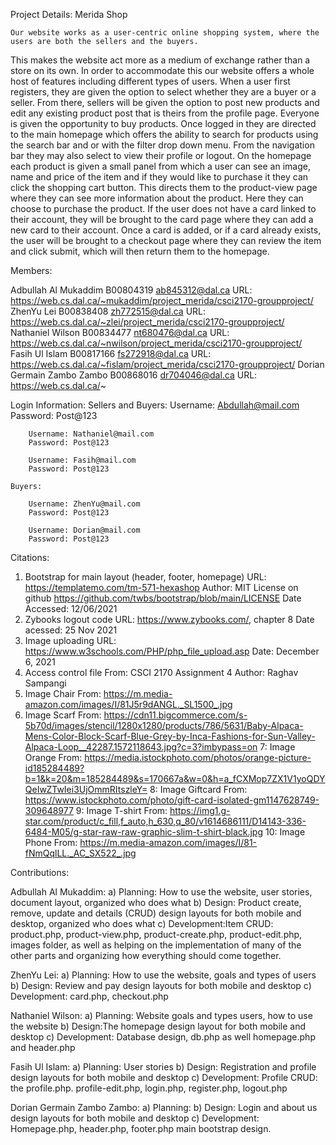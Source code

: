 Project Details: Merida Shop

	Our website works as a user-centric online shopping system, where the users are both the sellers and the buyers. 
This makes the website act more as a medium of exchange rather than a store on its own. In order to accommodate this our
website offers a whole host of features including different types of users. When a user first registers, they are given 
the option to select whether they are a buyer or a seller. From there, sellers will be given the option to post new 
products and edit any existing product post that is theirs from the profile page. Everyone is given the opportunity to buy products. Once 
logged in they are directed to the main homepage which offers the ability to search for products using the search 
bar and or with the filter drop down menu. From the navigation bar they may also select to view their profile or logout. 
On the homepage each product is given a small panel from which a user can see an image, name and price of the item and 
if they would like to purchase it they can click the shopping cart button. This directs them to the product-view page 
where they can see more information about the product. Here they can choose to purchase the product. If the user 
does not have a card linked to their account, they will be brought to the card page where they can add a new card to their account.
Once a card is added, or if a card already exists, the user will be brought to a checkout page where they can review the item
and click submit, which will then return them to the homepage. 


Members:

Adbullah Al Mukaddim       B00804319 ab845312@dal.ca	URL: https://web.cs.dal.ca/~mukaddim/project_merida/csci2170-groupproject/
ZhenYu Lei 	               B00838408 zh772515@dal.ca	URL: https://web.cs.dal.ca/~zlei/project_merida/csci2170-groupproject/
Nathaniel Wilson           B00834477 nt680476@dal.ca	URL: https://web.cs.dal.ca/~nwilson/project_merida/csci2170-groupproject/
Fasih Ul Islam             B00817166 fs272918@dal.ca	URL: https://web.cs.dal.ca/~fislam/project_merida/csci2170-groupproject/
Dorian Germain Zambo Zambo B00868016 dr704046@dal.ca	URL: https://web.cs.dal.ca/~

Login Information:
	Sellers and Buyers:
		Username: Abdullah@mail.com
		Password: Post@123

		Username: Nathaniel@mail.com
		Password: Post@123
		
		Username: Fasih@mail.com
		Password: Post@123

	Buyers:

		Username: ZhenYu@mail.com
		Password: Post@123

		Username: Dorian@mail.com
		Password: Post@123

Citations:
1. Bootstrap for main layout (header, footer, homepage)
   URL: https://templatemo.com/tm-571-hexashop
   Author: MIT License on github https://github.com/twbs/bootstrap/blob/main/LICENSE
   Date Accessed: 12/06/2021
2. Zybooks logout code
   URL: https://www.zybooks.com/, chapter 8
   Date acessed: 25 Nov 2021
3. Image uploading
   URL: https://www.w3schools.com/PHP/php_file_upload.asp
   Date: December 6, 2021
4. Access control file
   From: CSCI 2170 Assignment 4
   Author: Raghav Sampangi
5. Image Chair
   From: https://m.media-amazon.com/images/I/81J5r9dANGL._SL1500_.jpg
6. Image Scarf
   From: https://cdn11.bigcommerce.com/s-5b70d/images/stencil/1280x1280/products/786/5631/Baby-Alpaca-Mens-Color-Block-Scarf-Blue-Grey-by-Inca-Fashions-for-Sun-Valley-Alpaca-Loop__42287.1572118643.jpg?c=3?imbypass=on
7: Image Orange
   From: https://media.istockphoto.com/photos/orange-picture-id185284489?b=1&k=20&m=185284489&s=170667a&w=0&h=a_fCXMop7ZX1V1yoQDYQeIwZTwIei3UjOmmRItszleY=
8: Image Giftcard
   From: https://www.istockphoto.com/photo/gift-card-isolated-gm1147628749-309648977
9: Image T-shirt
   From: https://img1.g-star.com/product/c_fill,f_auto,h_630,q_80/v1614686111/D14143-336-6484-M05/g-star-raw-raw-graphic-slim-t-shirt-black.jpg
10: Image Phone
    From: https://m.media-amazon.com/images/I/81-fNmQqlLL._AC_SX522_.jpg



Contributions:

Adbullah Al Mukaddim:
	a) Planning: How to use the website, user stories, document layout, organized who does what
	b) Design: Product create, remove, update and details (CRUD) design layouts for both mobile and desktop, organized who does what
	c) Development:Item CRUD: product.php, product-view.php, product-create.php, product-edit.php, images folder, as well as helping on the 
	implementation of many of the other parts and organizing how everything should come together. 

ZhenYu Lei:
	a) Planning: How to use the website, goals and types of users
	b) Design: Review and pay design layouts for both mobile and desktop
	c) Development: card.php, checkout.php


Nathaniel Wilson:
	a) Planning: Website goals and types users, how to use the website
	b) Design:The homepage design layout for both mobile and desktop
	c) Development: Database design, db.php as well homepage.php and header.php

Fasih Ul Islam:
	a) Planning: User stories 
	b) Design: Registration and profile design layouts for both mobile and desktop
	c) Development: Profile CRUD: the profile.php. profile-edit.php, login.php, register.php, logout.php

Dorian Germain Zambo Zambo:
	a) Planning:
	b) Design: Login and about us design layouts for both mobile and desktop
	c) Development: Homepage.php, header.php, footer.php main bootstrap design.
